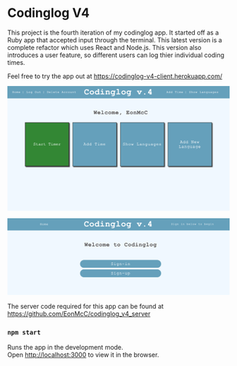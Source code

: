 # Codinglog V4

This project is the fourth iteration of my codinglog app. It started off as a Ruby app that accepted input through the terminal. This latest version is a complete refactor which uses React and Node.js. This version also introduces a user feature, so different users can log thier individual coding times.

Feel free to try the app out at https://codinglog-v4-client.herokuapp.com/

![Codinglog homepage](public/homescreen.png)

![Codinglog homepage](public/loginscreen.png)


The server code required for this app can be found at https://github.com/EonMcC/codinglog_v4_server
### `npm start`

Runs the app in the development mode.<br />
Open [http://localhost:3000](http://localhost:3000) to view it in the browser.
